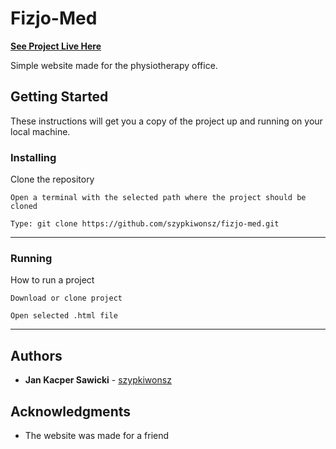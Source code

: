 # Fizjo-Med

[**See Project Live Here**](http://www.fizjo-med.eu/)

Simple website made for the physiotherapy office.

## Getting Started

These instructions will get you a copy of the project up and running on your local machine.
### Installing

Clone the repository

```
Open a terminal with the selected path where the project should be cloned
```
```
Type: git clone https://github.com/szypkiwonsz/fizjo-med.git
```
---
### Running

How to run a project

```
Download or clone project
```
```
Open selected .html file
```
---
## Authors

* **Jan Kacper Sawicki** - [szypkiwonsz](https://github.com/szypkiwonsz)

## Acknowledgments

* The website was made for a friend
